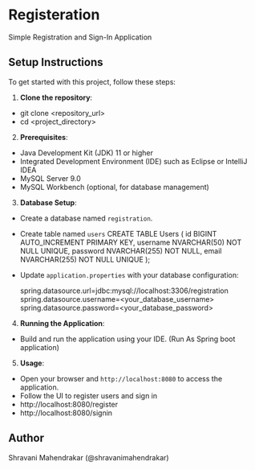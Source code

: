 # Registeration

Simple Registration and Sign-In Application

## Setup Instructions

To get started with this project, follow these steps:

1. **Clone the repository**:
- git clone <repository_url>
- cd <project_directory>

2. **Prerequisites**:
- Java Development Kit (JDK) 11 or higher
- Integrated Development Environment (IDE) such as Eclipse or IntelliJ IDEA
- MySQL Server 9.0
- MySQL Workbench (optional, for database management)

3. **Database Setup**:
- Create a database named `registration`.
- Create table named `users`
    CREATE TABLE Users (
    id BIGINT AUTO_INCREMENT PRIMARY KEY,
    username NVARCHAR(50) NOT NULL UNIQUE,
    password NVARCHAR(255) NOT NULL,
    email NVARCHAR(255) NOT NULL UNIQUE
    );
- Update `application.properties` with your database configuration:
  
  spring.datasource.url=jdbc:mysql://localhost:3306/registration
  spring.datasource.username=<your_database_username>
  spring.datasource.password=<your_database_password>
  

4. **Running the Application**:
- Build and run the application using your IDE. (Run As Spring boot application)

5. **Usage**:
- Open your browser and `http://localhost:8080` to access the application.
- Follow the UI to register users and sign in
- http://localhost:8080/register
- http://localhost:8080/signin

## Author
Shravani Mahendrakar (@shravanimahendrakar)
